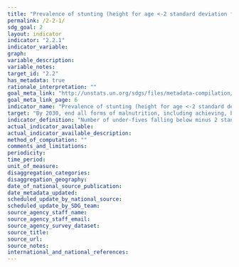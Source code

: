 ```yaml
---
title: "Prevalence of stunting (height for age <-2 standard deviation from the median of the World Health Organization (WHO) Child Growth Standards) among children under 5 years of age"
permalink: /2-2-1/
sdg_goal: 2
layout: indicator
indicator: "2.2.1"
indicator_variable: 
graph: 
variable_description: 
variable_notes: 
target_id: "2.2"
has_metadata: true
rationale_interpretation: ""
goal_meta_link: "http://unstats.un.org/sdgs/files/metadata-compilation/Metadata-Goal-2.pdf"
goal_meta_link_page: 6
indicator_name: "Prevalence of stunting (height for age <-2 standard deviation from the median of the World Health Organization (WHO) Child Growth Standards) among children under 5 years of age"
target: "By 2030, end all forms of malnutrition, including achieving, by 2025, the internationally agreed targets on stunting and wasting in children under 5 years of age, and address the nutritional needs of adolescent girls, pregnant and lactating women and older persons."
indicator_definition: "Number of under-fives falling below minus 2 standard deviations from the median height-for-age of the reference population.Children under 5 years of age in the surveyed population"
actual_indicator_available: 
actual_indicator_available_description: 
method_of_computation: ""
comments_and_limitations: 
periodicity: 
time_period: 
unit_of_measure: 
disaggregation_categories: 
disaggregation_geography: 
date_of_national_source_publication: 
date_metadata_updated: 
scheduled_update_by_national_source: 
scheduled_update_by_SDG_team: 
source_agency_staff_name: 
source_agency_staff_email: 
source_agency_survey_dataset: 
source_title: 
source_url: 
source_notes: 
international_and_national_references: 
---
```


